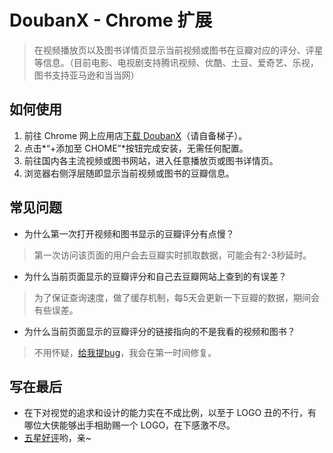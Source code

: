 # DoubanX - Chrome 扩展
> 在视频播放页以及图书详情页显示当前视频或图书在豆瓣对应的评分、评星等信息。（目前电影、电视剧支持腾讯视频、优酷、土豆、爱奇艺、乐视，图书支持亚马逊和当当网）

## 如何使用
1. 前往 Chrome 网上应用店[下载 DoubanX](https://chrome.google.com/webstore/detail/doubanx/ioacifoopoldngldmbknimhhophmfbgh)（请自备梯子）。
2. 点击*“+添加至 CHOME”*按钮完成安装，无需任何配置。
3. 前往国内各主流视频或图书网站，进入任意播放页或图书详情页。
4. 浏览器右侧浮层随即显示当前视频或图书的豆瓣信息。

## 常见问题
* 为什么第一次打开视频和图书显示的豆瓣评分有点慢？
> 第一次访问该页面的用户会去豆瓣实时抓取数据，可能会有2-3秒延时。
* 为什么当前页面显示的豆瓣评分和自己去豆瓣网站上查到的有误差？
> 为了保证查询速度，做了缓存机制，每5天会更新一下豆瓣的数据，期间会有些误差。
* 为什么当前页面显示的豆瓣评分的链接指向的不是我看的视频和图书？
> 不用怀疑，[给我提bug](https://github.com/wange1228/DoubanX_crx/issues)，我会在第一时间修复。

## 写在最后
* 在下对视觉的追求和设计的能力实在不成比例，以至于 LOGO 丑的不行，有哪位大侠能够出手相助赐一个 LOGO，在下感激不尽。
* [五星好评](https://chrome.google.com/webstore/detail/doubanx/ioacifoopoldngldmbknimhhophmfbgh/reviews)哟，亲~